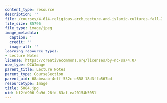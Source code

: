 ```yaml
---
content_type: resource
description: ''
file: /courses/4-614-religious-architecture-and-islamic-cultures-fall-2002/bf2fd9069a9d28fd63afea20154b5051_5084.jpg
file_size: 85796
file_type: image/jpeg
image_metadata:
  caption: ''
  credit: ''
  image-alt: ''
learning_resource_types:
- Lecture Notes
license: https://creativecommons.org/licenses/by-nc-sa/4.0/
ocw_type: OCWImage
parent_title: Lecture Notes
parent_type: CourseSection
parent_uid: 68abeaab-4eff-532c-e858-18d3ffb567bd
resourcetype: Image
title: 5084.jpg
uid: bf2fd906-9a9d-28fd-63af-ea20154b5051
---
```

